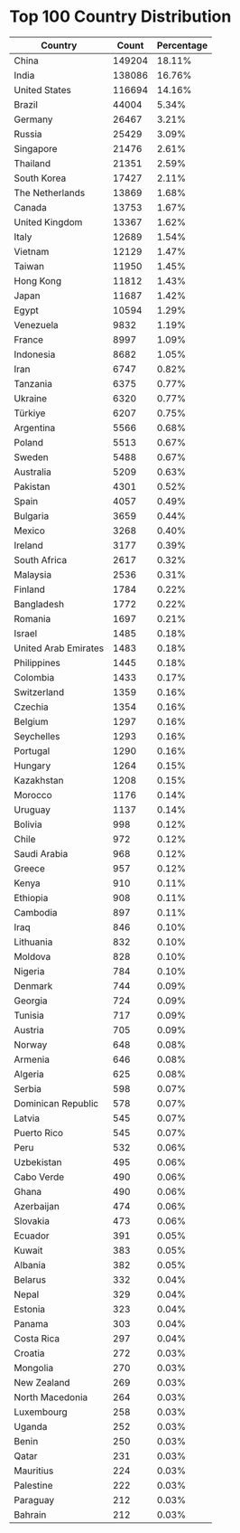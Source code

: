 # Top 100 Country Distribution
| Country | Count | Percentage |
|----|----|----|
| China | 149204 | 18.11% |
| India | 138086 | 16.76% |
| United States | 116694 | 14.16% |
| Brazil | 44004 | 5.34% |
| Germany | 26467 | 3.21% |
| Russia | 25429 | 3.09% |
| Singapore | 21476 | 2.61% |
| Thailand | 21351 | 2.59% |
| South Korea | 17427 | 2.11% |
| The Netherlands | 13869 | 1.68% |
| Canada | 13753 | 1.67% |
| United Kingdom | 13367 | 1.62% |
| Italy | 12689 | 1.54% |
| Vietnam | 12129 | 1.47% |
| Taiwan | 11950 | 1.45% |
| Hong Kong | 11812 | 1.43% |
| Japan | 11687 | 1.42% |
| Egypt | 10594 | 1.29% |
| Venezuela | 9832 | 1.19% |
| France | 8997 | 1.09% |
| Indonesia | 8682 | 1.05% |
| Iran | 6747 | 0.82% |
| Tanzania | 6375 | 0.77% |
| Ukraine | 6320 | 0.77% |
| Türkiye | 6207 | 0.75% |
| Argentina | 5566 | 0.68% |
| Poland | 5513 | 0.67% |
| Sweden | 5488 | 0.67% |
| Australia | 5209 | 0.63% |
| Pakistan | 4301 | 0.52% |
| Spain | 4057 | 0.49% |
| Bulgaria | 3659 | 0.44% |
| Mexico | 3268 | 0.40% |
| Ireland | 3177 | 0.39% |
| South Africa | 2617 | 0.32% |
| Malaysia | 2536 | 0.31% |
| Finland | 1784 | 0.22% |
| Bangladesh | 1772 | 0.22% |
| Romania | 1697 | 0.21% |
| Israel | 1485 | 0.18% |
| United Arab Emirates | 1483 | 0.18% |
| Philippines | 1445 | 0.18% |
| Colombia | 1433 | 0.17% |
| Switzerland | 1359 | 0.16% |
| Czechia | 1354 | 0.16% |
| Belgium | 1297 | 0.16% |
| Seychelles | 1293 | 0.16% |
| Portugal | 1290 | 0.16% |
| Hungary | 1264 | 0.15% |
| Kazakhstan | 1208 | 0.15% |
| Morocco | 1176 | 0.14% |
| Uruguay | 1137 | 0.14% |
| Bolivia | 998 | 0.12% |
| Chile | 972 | 0.12% |
| Saudi Arabia | 968 | 0.12% |
| Greece | 957 | 0.12% |
| Kenya | 910 | 0.11% |
| Ethiopia | 908 | 0.11% |
| Cambodia | 897 | 0.11% |
| Iraq | 846 | 0.10% |
| Lithuania | 832 | 0.10% |
| Moldova | 828 | 0.10% |
| Nigeria | 784 | 0.10% |
| Denmark | 744 | 0.09% |
| Georgia | 724 | 0.09% |
| Tunisia | 717 | 0.09% |
| Austria | 705 | 0.09% |
| Norway | 648 | 0.08% |
| Armenia | 646 | 0.08% |
| Algeria | 625 | 0.08% |
| Serbia | 598 | 0.07% |
| Dominican Republic | 578 | 0.07% |
| Latvia | 545 | 0.07% |
| Puerto Rico | 545 | 0.07% |
| Peru | 532 | 0.06% |
| Uzbekistan | 495 | 0.06% |
| Cabo Verde | 490 | 0.06% |
| Ghana | 490 | 0.06% |
| Azerbaijan | 474 | 0.06% |
| Slovakia | 473 | 0.06% |
| Ecuador | 391 | 0.05% |
| Kuwait | 383 | 0.05% |
| Albania | 382 | 0.05% |
| Belarus | 332 | 0.04% |
| Nepal | 329 | 0.04% |
| Estonia | 323 | 0.04% |
| Panama | 303 | 0.04% |
| Costa Rica | 297 | 0.04% |
| Croatia | 272 | 0.03% |
| Mongolia | 270 | 0.03% |
| New Zealand | 269 | 0.03% |
| North Macedonia | 264 | 0.03% |
| Luxembourg | 258 | 0.03% |
| Uganda | 252 | 0.03% |
| Benin | 250 | 0.03% |
| Qatar | 231 | 0.03% |
| Mauritius | 224 | 0.03% |
| Palestine | 222 | 0.03% |
| Paraguay | 212 | 0.03% |
| Bahrain | 212 | 0.03% |
